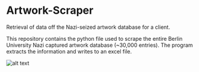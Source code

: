 # Artwork-Scraper

Retrieval of data off the Nazi-seized artwork database for a client.

This repository contains the python file used to scrape the entire Berlin University Nazi captured artwork database (~30,000 entries).
The program extracts the information and writes to an excel file. 

![alt text](https://media.giphy.com/media/8idK9Ll3oSLdY494h6/giphy.gif)


